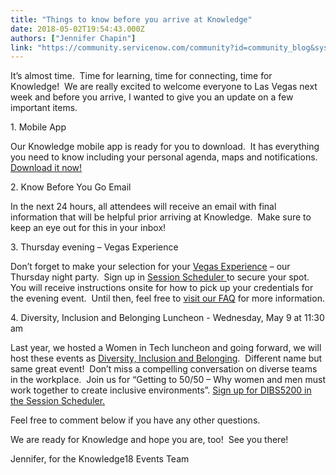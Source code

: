 ```yaml
---
title: "Things to know before you arrive at Knowledge"
date: 2018-05-02T19:54:43.000Z
authors: ["Jennifer Chapin"]
link: "https://community.servicenow.com/community?id=community_blog&sys_id=f06e5a0edb39df004816f3231f96190d"
---
```

<p>It’s almost time.  Time for learning, time for connecting, time for Knowledge!  We are really excited to welcome everyone to Las Vegas next week and before you arrive, I wanted to give you an update on a few important items.</p>
<p>1. Mobile App</p>
<p>Our Knowledge mobile app is ready for you to download.  It has everything you need to know including your personal agenda, maps and notifications.  <a href="https://webapp.spotme.com/login?email&#61;&amp;branding&#61;sesaa17&amp;source&#61;install&amp;install_instructions&#61;true" target="_blank" rel="nofollow">Download it now!</a></p>
<p>2. Know Before You Go Email</p>
<p>In the next 24 hours, all attendees will receive an email with final information that will be helpful prior arriving at Knowledge.  Make sure to keep an eye out for this in your inbox!</p>
<p>3. Thursday evening – Vegas Experience</p>
<p>Don’t forget to make your selection for your <a href="https://knowledge.servicenow.com/sessions/play-your-way.html" target="_blank" rel="nofollow">Vegas Experience</a> – our Thursday night party.  Sign up in <a href="https://www.servicenowevents.com/servicenowknowledge18/myevent_home" target="_blank" rel="nofollow">Session Scheduler </a>to secure your spot.  You will receive instructions onsite for how to pick up your credentials for the evening event.  Until then, feel free to <a href="https://knowledge.servicenow.com/faq.html" rel="nofollow">visit our FAQ</a> for more information.</p>
<p>4. Diversity, Inclusion and Belonging Luncheon - Wednesday, May 9 at 11:30 am</p>
<p>Last year, we hosted a Women in Tech luncheon and going forward, we will host these events as <a href="https://knowledge.servicenow.com/sessions/dib.html" target="_blank" rel="nofollow">Diversity, Inclusion and Belonging</a>.  Different name but same great event!  Don’t miss a compelling conversation on diverse teams in the workplace.  Join us for “Getting to 50/50 – Why women and men must work together to create inclusive environments”. <a href="https://www.servicenowevents.com/servicenowknowledge18/event_agenda?keyword&#61;DIBS5200" target="_blank" rel="nofollow">Sign up for DIBS5200 in the Session Scheduler.</a></p>
<p>Feel free to comment below if you have any other questions.</p>
<p>We are ready for Knowledge and hope you are, too!  See you there!</p>
<p>Jennifer, for the Knowledge18 Events Team</p>
<p> </p>